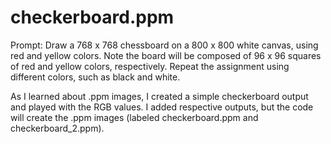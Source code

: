 # checkerboard.ppm

Prompt:
Draw a 768 x 768 chessboard on a 800 x 800 white canvas, using red and yellow colors.  Note the board will be composed of 96 x 96 squares of red and yellow colors, respectively.
Repeat the assignment using different colors, such as black and white.

As I learned about .ppm images, I created a simple checkerboard output and played with the RGB values. 
I added respective outputs, but the code will create the .ppm images (labeled checkerboard.ppm and checkerboard_2.ppm).
